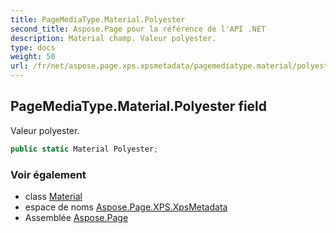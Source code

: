 ```yaml
---
title: PageMediaType.Material.Polyester
second_title: Aspose.Page pour la référence de l'API .NET
description: Material champ. Valeur polyester.
type: docs
weight: 50
url: /fr/net/aspose.page.xps.xpsmetadata/pagemediatype.material/polyester/
---
```

## PageMediaType.Material.Polyester field

Valeur polyester.

```csharp
public static Material Polyester;
```

### Voir également

* class [Material](../)
* espace de noms [Aspose.Page.XPS.XpsMetadata](../../pagemediatype.material/)
* Assemblée [Aspose.Page](../../../)



